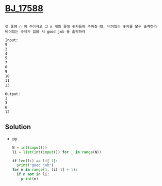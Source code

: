 # [BJ_17588](https://acmicpc.net/problem/17588)

```en

```

```kr
첫 줄에 n 이 주어지고 그 n 개의 줄에 숫자들이 주어질 떄, 비어있는 숫자를 모두 출력하라
비어있는 숫자가 없을 시 good job 을 출력하라
```

```txt
Input:
9
2
4
5
7
8
9
10
11
13

Output:
1
3
6
12
```

## Solution

* py

  ```py
  N = int(input())
  li = list(int(input()) for _ in range(N))

  if len(li) == li[-1]:
    print("good job")
  for n in range(1, li[-1] + 1):
    if n not in li:
      print(n)
  ```
